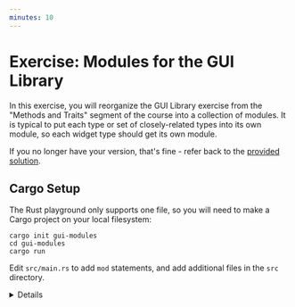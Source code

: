 ```yaml
---
minutes: 10
---
```


# Exercise: Modules for the GUI Library

In this exercise, you will reorganize the GUI Library exercise from the
"Methods and Traits" segment of the course into a collection of modules. It is
typical to put each type or set of closely-related types into its own module,
so each widget type should get its own module.

If you no longer have your version, that's fine - refer back to the [provided
solution](../methods-and-traits/solution.html).

## Cargo Setup

The Rust playground only supports one file, so you will need to make a Cargo
project on your local filesystem:

```shell
cargo init gui-modules
cd gui-modules
cargo run
```

Edit `src/main.rs` to add `mod` statements, and add additional files in the
`src` directory.

<details>

Encourage students to divide the code in a way that feels natural for them, and
get accustomed to the required `mod`, `use`, and `pub` declarations. Afterward,
discuss what organizations are most idiomatic.

</details>
